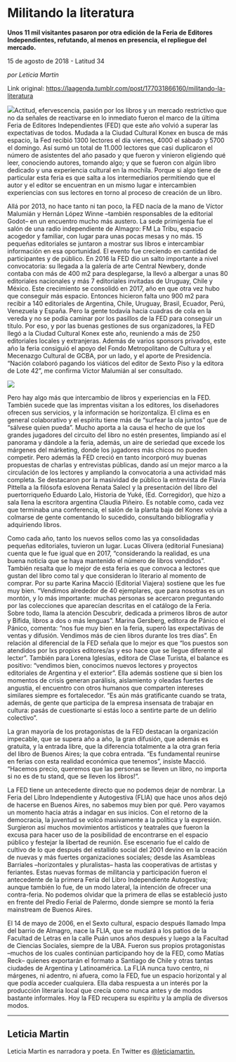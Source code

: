 # Militando la literatura

**Unos 11 mil visitantes pasaron por otra edición de la Feria de Editores Independientes, refutando, al menos en presencia, el repliegue del mercado.**

15 de agosto de 2018 - Latitud 34

_por Leticia Martin_

Link original: https://laagenda.tumblr.com/post/177031866160/militando-la-literatura

![](https://64.media.tumblr.com/3a60f2bc269579f71ae3983ba019e2b2/tumblr_inline_pdio31Oq1c1t6q87u_500.jpg)Actitud, efervescencia, pasión por los libros y un mercado restrictivo que no da señales de reactivarse en lo inmediato fueron el marco de la última Feria de Editores Independientes (FED) que este año volvió a superar las expectativas de todos. Mudada a la Ciudad Cultural Konex en busca de más espacio, la Fed recibió 1300 lectores el día viernes, 4000 el sábado y 5700 el domingo. Así sumó un total de 11.000 lectores que casi duplicaron el número de asistentes del año pasado y que fueron y vinieron eligiendo qué leer, conociendo autores, tomando algo; y que se fueron con algún libro dedicado y una experiencia cultural en la mochila. Porque si algo tiene de particular esta feria es que salta a los intermediarios permitiendo que el autor y el editor se encuentran en un mismo lugar e intercambien experiencias con sus lectores en torno al proceso de creación de un libro. 

Allá por 2013, no hace tanto ni tan poco, la FED nacía de la mano de Víctor Malumián y Hernán López Winne –también responsables de la editorial Godot– en un encuentro mucho más austero. La sede primigenia fue el salón de una radio independiente de Almagro: FM La Tribu, espacio acogedor y familiar, con lugar para unas pocas mesas y no más. 15 pequeñas editoriales se juntaron a mostrar sus libros e intercambiar información en esa oportunidad. El evento fue creciendo en cantidad de participantes y de público. En 2016 la FED dio un salto importante a nivel convocatoria: su llegada a la galería de arte Central Newbery, donde contaba con más de 400 m2 para desplegarse, la llevó a albergar a unas 80 editoriales nacionales y más 7 editoriales invitadas de Uruguay, Chile y México. Este crecimiento se consolidó en 2017, año en que otra vez hubo que conseguir más espacio. Entonces hicieron falta uno 900 m2 para recibir a 140 editoriales de Argentina, Chile, Uruguay, Brasil, Ecuador, Perú, Venezuela y España. Pero la gente todavía hacia cuadras de cola en la vereda y no se podía caminar por los pasillos de la FED para conseguir un título. Por eso, y por las buenas gestiones de sus organizadores, la FED llegó a la Ciudad Cultural Konex este año, reuniendo a más de 250 editoriales locales y extranjeras. Además de varios sponsors privados, este año la feria consiguió el apoyo del Fondo Metropolitano de Cultura y el Mecenazgo Cultural de GCBA, por un lado, y el aporte de Presidencia. “Nación colaboró pagando los viáticos del editor de Sexto Piso y la editora de Lote 42”, me confirma Víctor Malumián al ser consultado.

![](https://64.media.tumblr.com/3a60f2bc269579f71ae3983ba019e2b2/tumblr_inline_pdio31Oq1c1t6q87u_500.jpg)

Pero hay algo más que intercambio de libros y experiencias en la FED. También sucede que las imprentas visitan a los editores, los diseñadores ofrecen sus servicios, y la información se horizontaliza. El clima es en general colaborativo y el espíritu tiene más de “surfear la ola juntos” que de “sálvese quien pueda”. Mucho aporta a la causa el hecho de que los grandes jugadores del circuito del libro no estén presentes, limpiando así el panorama y dándole a la feria, además, un aire de seriedad que excede los márgenes del márketing, donde los jugadores más chicos no pueden competir. Pero además la FED creció en tanto incorporó muy buenas propuestas de charlas y entrevistas públicas, dando así un mejor marco a la circulación de los lectores y ampliando la convocatoria a una actividad más completa. Se destacaron por la masividad de público la entrevista de Flavia Pittella a la filósofa eslovena Renata Salecl y la presentación del libro del puertorriqueño Eduardo Lalo, Historia de Yuké, (Ed. Corregidor), que hizo a sala llena la escritora argentina Claudia Piñeiro. Es notable como, cada vez que terminaba una conferencia, el salón de la planta baja del Konex volvía a colmarse de gente comentando lo sucedido, consultando bibliografía y adquiriendo libros.

Como cada año, tanto los nuevos sellos como las ya consolidadas pequeñas editoriales, tuvieron un lugar. Lucas Olivera (editorial Funesiana) cuenta que le fue igual que en 2017, “considerando la realidad, es una buena noticia que se haya mantenido el número de libros vendidos”. También resalta que lo mejor de esta feria es que convoca a lectores que gustan del libro como tal y que consideran lo literario al momento de comprar. Por su parte Karina Macció (Editorial Viajera) sostiene que les fue muy bien. “Vendimos alrededor de 40 ejemplares, que para nosotras es un montón, y lo más importante: muchas personas se acercaron preguntando por las colecciones que aparecían descritas en el catálogo de la Feria. Sobre todo, llama la atención Descubrir, dedicada a primeros libros de autor y Bífida, libros a dos o más lenguas”. Marina Gersberg, editora de Pánico el Pánico, comenta: “nos fue muy bien en la feria, superó las expectativas de ventas y difusión. Vendimos más de cien libros durante los tres días”. En relación al diferencial de la FED señala que lo mejor es que “los puestos son atendidos por lxs propixs editores/as y eso hace que se llegue diferente al lectxr”. También para Lorena Iglesias, editora de Clase Turista, el balance es positivo: “vendimos bien, conocimos nuevos lectores y proyectos editoriales de Argentina y el exterior”. Ella además sostiene que si bien los momentos de crisis generan parálisis, aislamiento y oleadas fuertes de angustia, el encuentro con otros humanos que comparten intereses similares siempre es fortalecedor. “Es aún más gratificante cuando se trata, además, de gente que participa de la empresa insensata de trabajar en cultura: pasás de cuestionarte si estás loco a sentirte parte de un delirio colectivo”.

La gran mayoría de los protagonistas de la FED destacan la organización impecable, que se supera año a año, la gran difusión, que además es gratuita, y la entrada libre, que la diferencia totalmente a la otra gran feria del libro de Buenos Aires; la que cobra entrada. “Es fundamental reunirse en ferias con esta realidad económica que tenemos”, insiste Macció. “Hacemos precio, queremos que las personas se lleven un libro, no importa si no es de tu stand, que se lleven los libros!”.

La FED tiene un antecedente directo que no podemos dejar de nombrar. La Feria del Libro Independiente y Autogestiva (FLIA) que hace unos años dejó de hacerse en Buenos Aires, no sabemos muy bien por qué. Pero vayamos un momento hacia atrás a indagar en sus inicios. Con el retorno de la democracia, la juventud se volcó masivamente a la política y la expresión. Surgieron así muchos movimientos artísticos y teatrales que fueron la excusa para hacer uso de la posibilidad de encontrarse en el espacio público y festejar la libertad de reunión. Ese escenario fue el caldo de cultivo de lo que después del estallido social del 2001 devino en la creación de nuevas y más fuertes organizaciones sociales; desde las Asambleas Barriales –horizontales y pluralistas– hasta las cooperativas de artistas y feriantes. Estas nuevas formas de militancia y participación fueron el antecedente de la primera Feria del Libro Independiente Autogestiva; aunque también lo fue, de un modo lateral, la intención de ofrecer una contra-feria. No podemos olvidar que la primera de ellas se estableció justo en frente del Predio Ferial de Palermo, donde siempre se montó la feria mainstream de Buenos Aires.

El 14 de mayo de 2006, en el Sexto cultural, espacio después llamado Impa del barrio de Almagro, nace la FLIA, que se mudará a los patios de la Facultad de Letras en la calle Puán unos años después y luego a la Facultad de Ciencias Sociales, siempre de la UBA. Fueron sus propios protagonistas –muchos de los cuales continúan participando hoy de la FED, como Matías Reck– quienes exportarán el formato a Santiago de Chile y otras tantas ciudades de Argentina y Latinoamérica. La FLIA nunca tuvo centro, ni márgenes, ni adentro, ni afuera, como la FED, fue un espacio horizontal y al que podía acceder cualquiera. Ella daba respuesta a un interés por la producción literaria local que crecía como nunca antes y de modos bastante informales. Hoy la FED recupera su espíritu y la amplía de diversos modos.



---

 Leticia Martin
---------------

 Leticia Martin es narradora y poeta. En Twitter es [@leticiamartin.](https://twitter.com/leticiamartin) 

